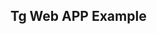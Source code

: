 ## Tg Web APP Example


<!--
    <script>
      //initialize the AngularJS stuff...
      angular.module("custom-webapp-ui", []).controller('CustomUIController', function CustomUIController($scope) {
        //init our slider values that we will display
        $scope.foods = [
                { name: "fruits", value: 5 },
                { name: "vegetables", value: 5 },
                { name: "meat", value: 5 },
                { name: "dairy", value: 5 }
            ];
        //initialize the button
        const mainButton = window.Telegram.WebApp.MainButton;
        mainButton.text = "Save Preferences";
        mainButton.enable();
        mainButton.show();
        // and make it send the "foods" object (as JSON string) back to the bot
        mainButton.onClick(function(){
          window.Telegram.WebApp.sendData(JSON.stringify($scope.foods));
        })
      });
    </script>

-->
